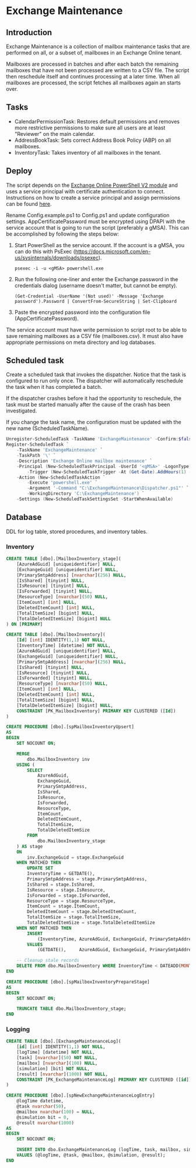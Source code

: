 ﻿# Exchange Maintenance

## Introduction

Exchange Maintenance is a collection of mailbox maintenance tasks that are performed on all, or a subset of, mailboxes in an Exchange Online tenant.

Mailboxes are processed in batches and after each batch the remaining mailboxes that have not been processed are written to a CSV file. The script then reschedule itself and continues processing at a later time. When all mailboxes are processed, the script fetches all mailboxes again an starts over.

## Tasks

* CalendarPermissionTask: Restores default permissions and removes more restrictive permissions to make sure all users are at least "Reviewer" on the main calendar.
* AddressBookTask: Sets correct Address Book Policy (ABP) on all mailboxes.
* InventoryTask: Takes inventory of all mailboxes in the tenant.

## Deploy

The script depends on the [Exchange Online PowerShell V2 module](https://docs.microsoft.com/en-us/powershell/exchange/exchange-online-powershell-v2?view=exchange-ps) and uses a service principal with certificate authentication to connect. Instructions on how to create a service principal and assign permissions can be found [here](https://docs.microsoft.com/en-us/powershell/exchange/app-only-auth-powershell-v2?view=exchange-ps).

Rename Config.example.ps1 to Config.ps1 and update configuration settings. AppCertificatePassword must be encrypted using DPAPI with the service account that is going to run the script (preferably a gMSA). This can be accomplished by following the steps below:

1. Start PowerShell as the service account. If the account is a gMSA, you can do this with PsExec (<https://docs.microsoft.com/en-us/sysinternals/downloads/psexec>).

    `psexec -i -u <gMSA> powershell.exe`

2. Run the following one-liner and enter the Exchange password in the credentials dialog (username doesn't matter, but cannot be empty).

    `(Get-Credential -UserName '(Not used)' -Message 'Exchange password').Password | ConvertFrom-SecureString | Set-Clipboard`

3. Paste the encrypted password into the configuration file (AppCertificatePassword).

The service account must have write permission to script root to be able to save remaining mailboxes as a CSV file (mailboxes.csv). It must also have appropriate permissions on meta directory and log databases.

## Scheduled task

Create a scheduled task that invokes the dispatcher. Notice that the task is configured to run only once. The dispatcher will automatically reschedule the task when it has completed a batch.

If the dispatcher crashes before it had the opportunity to reschedule, the task must be started manually after the cause of the crash has been investigated.

If you change the task name, the configuration must be updated with the new name (ScheduledTaskName).

```powershell
Unregister-ScheduledTask -TaskName 'ExchangeMaintenance' -Confirm:$false -ErrorAction SilentlyContinue
Register-ScheduledTask `
    -TaskName 'ExchangeMaintenance' `
    -TaskPath '\' `
    -Description 'Exchange Online mailbox maintenance' `
    -Principal (New-ScheduledTaskPrincipal -UserId '<gMSA>' -LogonType Password) `
        -Trigger (New-ScheduledTaskTrigger -At (Get-Date).AddHours(1) -Once) `
    -Action (New-ScheduledTaskAction `
        -Execute 'powershell.exe' `
        -Argument '-Command "C:\ExchangeMaintenance\Dispatcher.ps1"' `
        -WorkingDirectory 'C:\ExchangeMaintenance') `
    -Settings (New-ScheduledTaskSettingsSet -StartWhenAvailable)
```

## Database

DDL for log table, stored procedures, and inventory tables.

### Inventory

```sql
CREATE TABLE [dbo].[MailboxInventory_stage](
    [AzureAdGuid] [uniqueidentifier] NULL,
    [ExchangeGuid] [uniqueidentifier] NULL,
    [PrimarySmtpAddress] [nvarchar](256) NULL,
    [IsShared] [tinyint] NULL,
    [IsResource] [tinyint] NULL,
    [IsForwarded] [tinyint] NULL,
    [ResourceType] [nvarchar](50) NULL,
    [ItemCount] [int] NULL,
    [DeletedItemCount] [int] NULL,
    [TotalItemSize] [bigint] NULL,
    [TotalDeletedItemSize] [bigint] NULL
) ON [PRIMARY]

CREATE TABLE [dbo].[MailboxInventory](
    [Id] [int] IDENTITY(1,1) NOT NULL,
    [InventoryTime] [datetime] NOT NULL,
    [AzureAdGuid] [uniqueidentifier] NULL,
    [ExchangeGuid] [uniqueidentifier] NULL,
    [PrimarySmtpAddress] [nvarchar](256) NULL,
    [IsShared] [tinyint] NULL,
    [IsResource] [tinyint] NULL,
    [IsForwarded] [tinyint] NULL,
    [ResourceType] [nvarchar](50) NULL,
    [ItemCount] [int] NULL,
    [DeletedItemCount] [int] NULL,
    [TotalItemSize] [bigint] NULL,
    [TotalDeletedItemSize] [bigint] NULL,
    CONSTRAINT [PK_MailboxInventory] PRIMARY KEY CLUSTERED ([Id])
)

CREATE PROCEDURE [dbo].[spMailboxInventoryUpsert]
AS
BEGIN
    SET NOCOUNT ON;

    MERGE
        dbo.MailboxInventory inv
    USING (
        SELECT
            AzureAdGuid,
            ExchangeGuid,
            PrimarySmtpAddress,
            IsShared,
            IsResource,
            IsForwarded,
            ResourceType,
            ItemCount,
            DeletedItemCount,
            TotalItemSize,
            TotalDeletedItemSize
        FROM
            dbo.MailboxInventory_stage
    ) AS stage
    ON
        inv.ExchangeGuid = stage.ExchangeGuid
    WHEN MATCHED THEN
        UPDATE SET
        InventoryTime = GETDATE(),
        PrimarySmtpAddress = stage.PrimarySmtpAddress,
        IsShared = stage.IsShared,
        IsResource = stage.IsResource,
        IsForwarded = stage.IsForwarded,
        ResourceType = stage.ResourceType,
        ItemCount = stage.ItemCount,
        DeletedItemCount = stage.DeletedItemCount,
        TotalItemSize = stage.TotalItemSize,
        TotalDeletedItemSize = stage.TotalDeletedItemSize
    WHEN NOT MATCHED THEN
        INSERT
            (InventoryTime, AzureAdGuid, ExchangeGuid, PrimarySmtpAddress, IsShared, IsResource, IsForwarded, ResourceType, ItemCount, DeletedItemCount, TotalItemSize, TotalDeletedItemSize)
        VALUES
            (GETDATE(),     AzureAdGuid, ExchangeGuid, PrimarySmtpAddress, IsShared, IsResource, IsForwarded, ResourceType, ItemCount, DeletedItemCount, TotalItemSize, TotalDeletedItemSize);

    -- Cleanup stale records
    DELETE FROM dbo.MailboxInventory WHERE InventoryTime < DATEADD(MONTH, -1, GETDATE());
END

CREATE PROCEDURE [dbo].[spMailboxInventoryPrepareStage]
AS
BEGIN
    SET NOCOUNT ON;

    TRUNCATE TABLE dbo.MailboxInventory_stage;
END
```

### Logging

```sql
CREATE TABLE [dbo].[ExchangeMaintenanceLog](
    [id] [int] IDENTITY(1,1) NOT NULL,
    [logTime] [datetime] NOT NULL,
    [task] [nvarchar](50) NOT NULL,
    [mailbox] [nvarchar](100) NULL,
    [simulation] [bit] NOT NULL,
    [result] [nvarchar](1000) NOT NULL,
    CONSTRAINT [PK_ExchangeMaintenanceLog] PRIMARY KEY CLUSTERED ([id])
)

CREATE PROCEDURE [dbo].[spNewExchangeMaintenanceLogEntry]
    @logTime datetime,
    @task nvarchar(50),
    @mailbox nvarchar(100) = NULL,
    @simulation bit = 0,
    @result nvarchar(1000)
AS
BEGIN
    SET NOCOUNT ON;

    INSERT INTO dbo.ExchangeMaintenanceLog (logTime, task, mailbox, simulation, result)
    VALUES (@logTime, @task, @mailbox, @simulation, @result);
END
```
